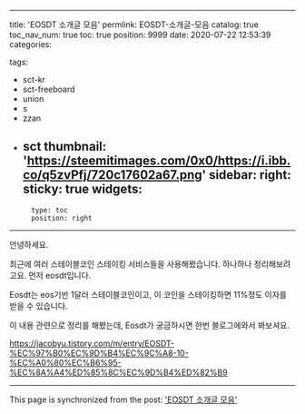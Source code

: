 
---
title: 'EOSDT 소개글 모음'
permlink: EOSDT-소개글-모음
catalog: true
toc_nav_num: true
toc: true
position: 9999
date: 2020-07-22 12:53:39
categories:

tags:
- sct-kr
- sct-freeboard
- union
- s
- zzan
- sct
thumbnail: 'https://steemitimages.com/0x0/https://i.ibb.co/q5zvPfj/720c17602a67.png'
sidebar:
    right:
        sticky: true
widgets:
    -
        type: toc
        position: right
---


안녕하세요.

최근에 여러 스테이블코인 스테이킹 서비스들을 사용해봤습니다. 하나하나 정리해보려고요. 먼저 eosdt입니다.

Eosdt는 eos기반 1달러 스테이블코인이고, 이 코인을 스테이킹하면 11%정도 이자를 받을 수 있습니다. 

이 내용 관련으로 정리를 해봤는데, Eosdt가 궁금하시면 한번 블로그에와서 봐보셔요.

https://jacobyu.tistory.com/m/entry/EOSDT-%EC%97%B0%EC%9D%B4%EC%9C%A8-10-%EC%A0%80%EC%B6%95-%EC%8A%A4%ED%85%8C%EC%9D%B4%ED%82%B9

- - -

This page is synchronized from the post: ['EOSDT 소개글 모음'](https://steempeak.com/@jacobyu/2vvyy2-eosdt)
